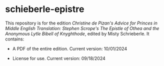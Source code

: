 # schieberle-epistre

This repository is for the edition _Christine de Pizan's Advice for Princes in Middle English Translation: Stephen Scrope's The Epistle of Othea and the Anonymous Lytle Bibell of Knyghthode_, edited by Misty Schrieberle. It contains:

- A PDF of the entire edition. Current version: 10/01/2024

- License for use. Current version: 09/18/2024
